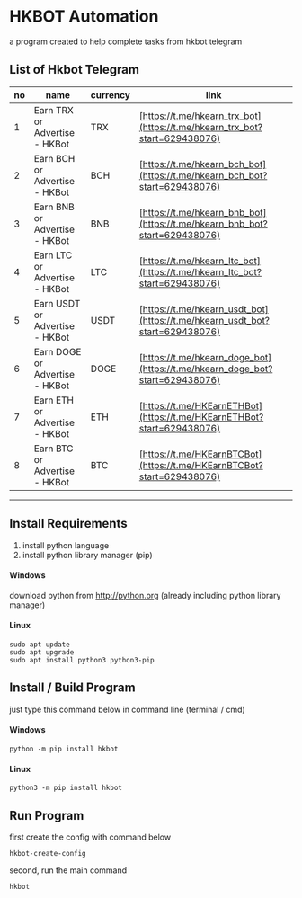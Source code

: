 # HKBOT Automation

a program created to help complete tasks from hkbot telegram

## List of Hkbot Telegram

| no  | name                           | currency | link                                                                         |
| --- | ------------------------------ | -------- | ---------------------------------------------------------------------------- |
| 1   | Earn TRX or Advertise - HKBot  | TRX      | [https://t.me/hkearn_trx_bot](https://t.me/hkearn_trx_bot?start=629438076)   |
| 2   | Earn BCH or Advertise - HKBot  | BCH      | [https://t.me/hkearn_bch_bot](https://t.me/hkearn_bch_bot?start=629438076)   |
| 3   | Earn BNB or Advertise - HKBot  | BNB      | [https://t.me/hkearn_bnb_bot](https://t.me/hkearn_bnb_bot?start=629438076)   |
| 4   | Earn LTC or Advertise - HKBot  | LTC      | [https://t.me/hkearn_ltc_bot](https://t.me/hkearn_ltc_bot?start=629438076)   |
| 5   | Earn USDT or Advertise - HKBot | USDT     | [https://t.me/hkearn_usdt_bot](https://t.me/hkearn_usdt_bot?start=629438076) |
| 6   | Earn DOGE or Advertise - HKBot | DOGE     | [https://t.me/hkearn_doge_bot](https://t.me/hkearn_doge_bot?start=629438076) |
| 7   | Earn ETH or Advertise - HKBot  | ETH      | [https://t.me/HKEarnETHBot](https://t.me/HKEarnETHBot?start=629438076)       |
| 8   | Earn BTC or Advertise - HKBot  | BTC      | [https://t.me/HKEarnBTCBot](https://t.me/HKEarnBTCBot?start=629438076)       |
---


## Install Requirements
1. install python language
2. install python library manager (pip)

#### Windows
download python from http://python.org (already including python library manager)

#### Linux
```
sudo apt update
sudo apt upgrade
sudo apt install python3 python3-pip
```

## Install / Build Program

just type this command below in command line (terminal / cmd)

#### Windows
```
python -m pip install hkbot
```
#### Linux
```
python3 -m pip install hkbot
```

## Run Program

first create the config with command below
```
hkbot-create-config
```
second, run the main command 
```
hkbot
```